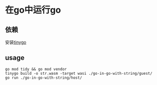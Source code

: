 # 在go中运行go

## 依赖

安装[tinygo](https://tinygo.org/)

## usage

```shell
go mod tidy && go mod vendor
tinygo build -o str.wasm -target wasi ./go-in-go-with-string/guest/
go run ./go-in-go-with-string/host/
```